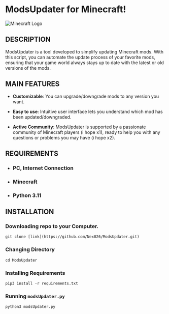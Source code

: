 # <span color=green>ModsUpdater for Minecraft!</span>

![Minecraft Logo](https://i.imgur.com/pjtn1Dm.jpg)

## <span color=green>DESCRIPTION</span>

ModsUpdater is a tool developed to simplify updating Minecraft mods. With this script, you can automate the update process of your favorite mods, ensuring that your game world always stays up to date with the latest or old versions of the mods.

## <span color=green>MAIN FEATURES</span>

- **Customizable**: You can upgrade/downgrade mods to any version you want.

- **Easy to use**: Intuitive user interface lets you understand which mod has been updated/downgraded.

- **Active Community**: ModsUpdater is supported by a passionate community of Minecraft players (i hope x1), ready to help you with any questions or problems you may have (i hope x2).

## <span color=green>REQUIREMENTS</span>
- ### PC, Internet Connection
- ### Minecraft
- ### Python 3.11

## <span color=green>INSTALLATION</span>

### Downloading repo to your Computer.

```shell
git clone [link](https://github.com/Nex026/ModsUpdater.git)
```

### Changing Directory

```shell
cd ModsUpdater
```

### Installing Requirements

```shell
pip3 install -r requirements.txt
```

### Running `modsUpdater.py`

```shell
python3 modsUpdater.py
```
